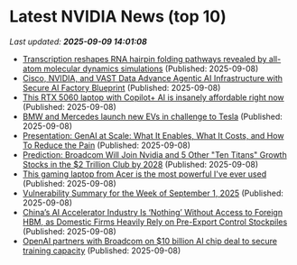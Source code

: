 # Latest NVIDIA News (top 10)
_Last updated: **2025-09-09 14:01:08**_

- [Transcription reshapes RNA hairpin folding pathways revealed by all-atom molecular dynamics simulations](https://journals.plos.org/ploscompbiol/article?id=10.1371/journal.pcbi.1013472) (Published: 2025-09-08)
- [Cisco, NVIDIA, and VAST Data Advance Agentic AI Infrastructure with Secure AI Factory Blueprint](https://www.storagereview.com/news/cisco-nvidia-and-vast-data-advance-agentic-ai-infrastructure-with-secure-ai-factory-blueprint) (Published: 2025-09-08)
- [This RTX 5060 laptop with Copilot+ AI is insanely affordable right now](https://www.pcworld.com/article/2901269/this-rtx-5060-laptop-with-copilot-plus-ai-is-insanely-affordable-right-now.html) (Published: 2025-09-08)
- [BMW and Mercedes launch new EVs in challenge to Tesla](https://qz.com/tesla-faces-new-threats-from-bmw-and-mercedes) (Published: 2025-09-08)
- [Presentation: GenAI at Scale: What It Enables, What It Costs, and How To Reduce the Pain](https://www.infoq.com/presentations/genai-scale/) (Published: 2025-09-08)
- [Prediction: Broadcom Will Join Nvidia and 5 Other "Ten Titans" Growth Stocks in the $2 Trillion Club by 2028](https://biztoc.com/x/5cefc744af3dace7) (Published: 2025-09-08)
- [This gaming laptop from Acer is the most powerful I've ever used](https://www.creativebloq.com/tech/laptops/this-gaming-laptop-from-acer-is-the-most-powerful-ive-ever-used) (Published: 2025-09-08)
- [Vulnerability Summary for the Week of September 1, 2025](https://www.cisa.gov/news-events/bulletins/sb25-251) (Published: 2025-09-08)
- [China’s AI Accelerator Industry Is ‘Nothing’ Without Access to Foreign HBM, as Domestic Firms Heavily Rely on Pre-Export Control Stockpiles](https://wccftech.com/chinas-ai-accelerator-industry-is-nothing-without-access-to-foreign-hbm/) (Published: 2025-09-08)
- [OpenAI partners with Broadcom on $10 billion AI chip deal to secure training capacity](https://www.notebookcheck.net/OpenAI-partners-with-Broadcom-on-10-billion-AI-chip-deal-to-secure-training-capacity.1108548.0.html) (Published: 2025-09-08)
